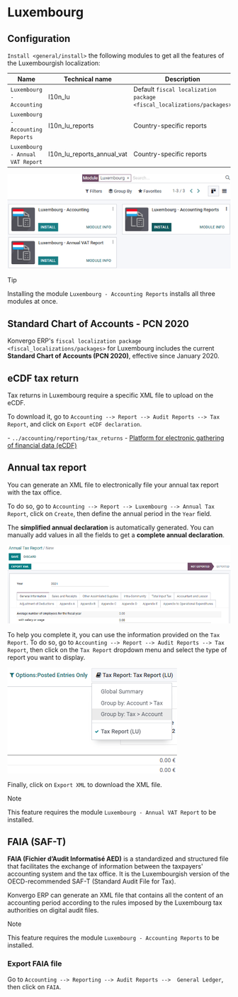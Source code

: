 # Luxembourg

## Configuration

`Install <general/install>` the following modules to get all the
features of the Luxembourgish localization:

| Name                              | Technical name                                            | Description                                                           |
|-----------------------------------|-----------------------------------------------------------|-----------------------------------------------------------------------|
| `Luxembourg - Accounting`         | <span class="title-ref">l10n_lu</span>                    | Default `fiscal localization package <fiscal_localizations/packages>` |
| `Luxembourg - Accounting Reports` | <span class="title-ref">l10n_lu_reports</span>            | Country-specific reports                                              |
| `Luxembourg - Annual VAT Report`  | <span class="title-ref">l10n_lu_reports_annual_vat</span> | Country-specific reports                                              |

<img src="luxembourg/modules.png" class="align-center"
alt="The three modules for the Luxembourgish Fiscal Localization Package on Konvergo ERP" />

> [!TIP]
> Installing the module `Luxembourg - Accounting Reports` installs all
> three modules at once.

## Standard Chart of Accounts - PCN 2020

Konvergo ERP's `fiscal localization package <fiscal_localizations/packages>` for
Luxembourg includes the current **Standard Chart of Accounts (PCN
2020)**, effective since January 2020.

## eCDF tax return

Tax returns in Luxembourg require a specific XML file to upload on the
eCDF.

To download it, go to
`Accounting --> Report --> Audit Reports --> Tax Report`, and click on
`Export eCDF declaration`.

<div class="seealso">

\- `../accounting/reporting/tax_returns` - [Platform for electronic
gathering of financial data (eCDF)](http://www.ecdf.lu)

</div>

## Annual tax report

You can generate an XML file to electronically file your annual tax
report with the tax office.

To do so, go to
`Accounting --> Report --> Luxembourg --> Annual Tax Report`, click on
`Create`, then define the annual period in the `Year` field.

The **simplified annual declaration** is automatically generated. You
can manually add values in all the fields to get a **complete annual
declaration**.

<img src="luxembourg/annual-tax-report.png" class="align-center"
alt="Konvergo ERP Accounting (Luxembourg localization) generates an annual tax declaration." />

To help you complete it, you can use the information provided on the
`Tax Report`. To do so, go to
`Accounting --> Report --> Audit Reports --> Tax Report`, then click on
the `Tax Report` dropdown menu and select the type of report you want to
display.

<img src="luxembourg/tax-report-types.png" class="align-center"
alt="Dropdown menu to select the type of Tax Report" />

Finally, click on `Export XML` to download the XML file.

> [!NOTE]
> This feature requires the module `Luxembourg - Annual VAT Report` to
> be installed.

## FAIA (SAF-T)

**FAIA (Fichier d’Audit Informatisé AED)** is a standardized and
structured file that facilitates the exchange of information between the
taxpayers' accounting system and the tax office. It is the Luxembourgish
version of the OECD-recommended SAF-T (Standard Audit File for Tax).

Konvergo ERP can generate an XML file that contains all the content of an
accounting period according to the rules imposed by the Luxembourg tax
authorities on digital audit files.

> [!NOTE]
> This feature requires the module `Luxembourg - Accounting Reports` to
> be installed.

### Export FAIA file

Go to `Accounting --> Reporting --> Audit Reports -->  General Ledger`,
then click on `FAIA`.
